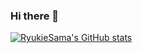 ### Hi there 👋

<!--
**RyukieSama/RyukieSama** is a ✨ _special_ ✨ repository because its `README.md` (this file) appears on your GitHub profile.

Here are some ideas to get you started:

- 🔭 I’m currently working on ...
- 🌱 I’m currently learning ...
- 👯 I’m looking to collaborate on ...
- 🤔 I’m looking for help with ...
- 💬 Ask me about ...
- 📫 How to reach me: ...
- 😄 Pronouns: ...
- ⚡ Fun fact: ...
-->

[![RyukieSama's GitHub stats](https://github-readme-stats.vercel.app/api?username=RyukieSama)](https://github.com/RyukieSama/github-readme-stats)
